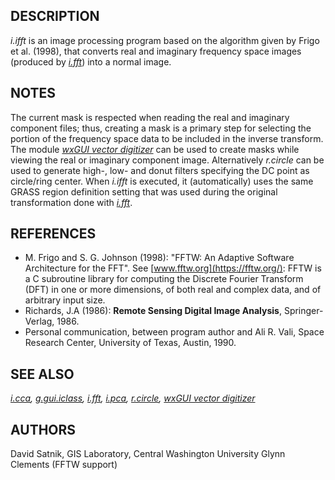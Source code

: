 ## DESCRIPTION

*i.ifft* is an image processing program based on the algorithm given by
Frigo et al. (1998), that converts real and imaginary frequency space
images (produced by *[i.fft](i.fft.md)*) into a normal image.

## NOTES

The current mask is respected when reading the real and imaginary
component files; thus, creating a mask is a primary step for selecting
the portion of the frequency space data to be included in the inverse
transform. The module *[wxGUI vector digitizer](wxGUI.vdigit.md)* can be
used to create masks while viewing the real or imaginary component
image. Alternatively *r.circle* can be used to generate high-, low- and
donut filters specifying the DC point as circle/ring center. When
*i.ifft* is executed, it (automatically) uses the same GRASS region
definition setting that was used during the original transformation done
with *[i.fft](i.fft.md)*.

## REFERENCES

- M. Frigo and S. G. Johnson (1998): "FFTW: An Adaptive Software
  Architecture for the FFT". See [www.fftw.org](https://fftw.org/): FFTW
  is a C subroutine library for computing the Discrete Fourier Transform
  (DFT) in one or more dimensions, of both real and complex data, and of
  arbitrary input size.
- Richards, J.A (1986): **Remote Sensing Digital Image Analysis**,
  Springer-Verlag, 1986.
- Personal communication, between program author and Ali R. Vali, Space
  Research Center, University of Texas, Austin, 1990.

## SEE ALSO

*[i.cca](i.cca.md), [g.gui.iclass](g.gui.iclass.md), [i.fft](i.fft.md),
[i.pca](i.pca.md), [r.circle](r.circle.md), [wxGUI vector
digitizer](wxGUI.vdigit.md)*

## AUTHORS

David Satnik, GIS Laboratory, Central Washington University
Glynn Clements (FFTW support)
